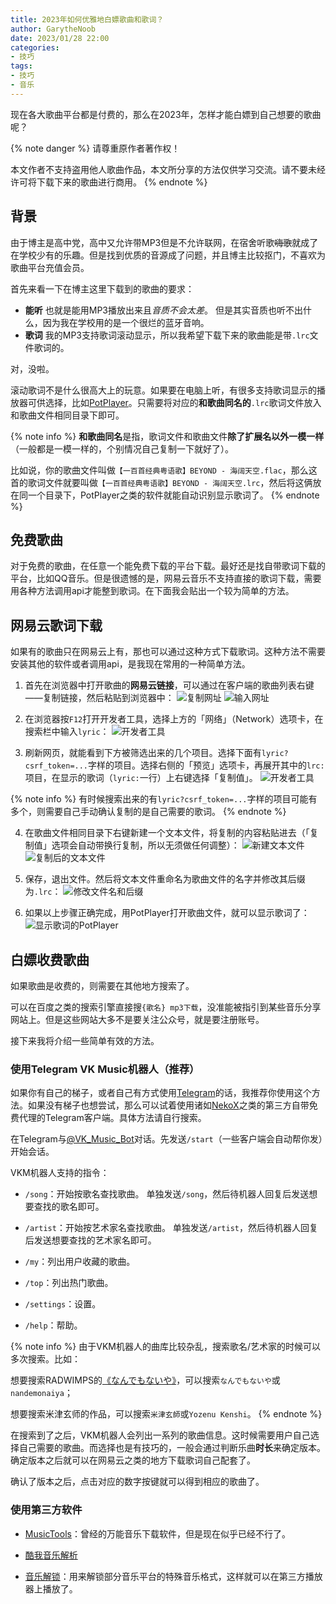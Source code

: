 ```yaml
---
title: 2023年如何优雅地白嫖歌曲和歌词？
author: GarytheNoob
date: 2023/01/28 22:00
categories:
- 技巧
tags:
- 技巧
- 音乐
---
```


现在各大歌曲平台都是付费的，那么在2023年，怎样才能白嫖到自己想要的歌曲呢？

<!-- more -->

{% note danger %}
请尊重原作者著作权！

本文作者不支持盗用他人歌曲作品，本文所分享的方法仅供学习交流。请不要未经许可将下载下来的歌曲进行商用。
{% endnote %}

## 背景

由于博主是高中党，高中又允许带MP3但是不允许联网，在宿舍听歌~~嗨歌~~就成了在学校少有的乐趣。但是找到优质的音源成了问题，并且博主比较抠门，不喜欢为歌曲平台充值会员。

首先来看一下在博主这里下载到的歌曲的要求：

- **能听** 也就是能用MP3播放出来且*音质不会太差*。
  但是其实音质也听不出什么，因为我在学校用的是一个很烂的蓝牙音响。
- **歌词** 我的MP3支持歌词滚动显示，所以我希望下载下来的歌曲能是带`.lrc`文件歌词的。

对，没啦。

滚动歌词不是什么很高大上的玩意。如果要在电脑上听，有很多支持歌词显示的播放器可供选择，比如[PotPlayer](https://daumpotplayer.com/download/ "下载链接")。只需要将对应的**和歌曲同名的**`.lrc`歌词文件放入和歌曲文件相同目录下即可。

{% note info %}
**和歌曲同名**是指，歌词文件和歌曲文件**除了扩展名以外一模一样**（一般都是一模一样的，个别情况自己复制一下就好了）。

比如说，你的歌曲文件叫做`【一百首经典粤语歌】BEYOND - 海阔天空.flac`，那么这首的歌词文件就要叫做`【一百首经典粤语歌】BEYOND - 海阔天空.lrc`，然后将这俩放在同一个目录下，PotPlayer之类的软件就能自动识别显示歌词了。
{% endnote %}

## 免费歌曲

对于免费的歌曲，在任意一个能免费下载的平台下载。最好还是找自带歌词下载的平台，比如QQ音乐。但是很遗憾的是，网易云音乐不支持直接的歌词下载，需要用各种方法调用api才能整到歌词。在下面我会贴出一个较为简单的方法。

## 网易云歌词下载

如果有的歌曲只在网易云上有，那也可以通过这种方式下载歌词。这种方法不需要安装其他的软件或者调用api，是我现在常用的一种简单方法。

1. 首先在浏览器中打开歌曲的**网易云链接**，可以通过在客户端的歌曲列表右键——复制链接，然后粘贴到浏览器中：
    ![复制网址](https://raw.githubusercontent.com/GarytheNoob/Images/main/scr/Snipaste_2023-01-28_21-43-40.png)
    ![输入网址](https://raw.githubusercontent.com/GarytheNoob/Images/main/scr/Snipaste_2023-01-28_21-49-10.png)

2. 在浏览器按`F12`打开开发者工具，选择上方的「网络」（Network）选项卡，在搜索栏中输入`lyric`：
    ![开发者工具](https://raw.githubusercontent.com/GarytheNoob/Images/main/scr/Snipaste_2023-01-28_21-56-59.png)

3. 刷新网页，就能看到下方被筛选出来的几个项目。选择下面有`lyric?csrf_token=...`字样的项目。选择右侧的「预览」选项卡，再展开其中的`lrc:`项目，在显示的歌词（`lyric:`一行）上右键选择「复制值」。
   ![开发者工具](https://raw.githubusercontent.com/GarytheNoob/Images/main/scr/Snipaste_2023-01-28_22-00-13.png)

{% note info %}
有时候搜索出来的有`lyric?csrf_token=...`字样的项目可能有多个，则需要自己手动确认复制的是自己需要的歌词。
{% endnote %}

4. 在歌曲文件相同目录下右键新建一个文本文件，将复制的内容粘贴进去（「复制值」选项会自动带换行复制，所以无须做任何调整）：
    ![新建文本文件](https://raw.githubusercontent.com/GarytheNoob/Images/main/scr/Snipaste_2023-01-28_22-01-53.png)
    ![复制后的文本文件](https://raw.githubusercontent.com/GarytheNoob/Images/main/scr/Snipaste_2023-01-28_22-02-24.png)

5. 保存，退出文件。然后将文本文件重命名为歌曲文件的名字并修改其后缀为`.lrc`：
    ![修改文件名和后缀](https://raw.githubusercontent.com/GarytheNoob/Images/main/scr/GIF%202023-1-28%2022-03-22.gif)

6. 如果以上步骤正确完成，用PotPlayer打开歌曲文件，就可以显示歌词了：
    ![显示歌词的PotPlayer](https://raw.githubusercontent.com/GarytheNoob/Images/main/scr/Snipaste_2023-01-28_22-04-28.png)

## 白嫖收费歌曲

如果歌曲是收费的，则需要在其他地方搜索了。

可以在百度之类的搜索引擎直接搜`{歌名} mp3下载`，没准能被指引到某些音乐分享网站上。但是这些网站大多不是要关注公众号，就是要注册账号。

接下来我将介绍一些简单有效的方法。

### 使用Telegram VK Music机器人（推荐）

如果你有自己的梯子，或者自己有方式使用[Telegram](https://baike.baidu.com/item/Telegram/6974663?fr=aladdin)的话，我推荐你使用这个方法。如果没有梯子也想尝试，那么可以试着使用诸如[NekoX](https://github.com/NekoX-Dev/NekoX)之类的第三方自带免费代理的Telegram客户端。具体方法请自行搜索。

在Telegram与[@VK_Music_Bot](https://t.me/vkmusic_bot)对话。先发送`/start`（一些客户端会自动帮你发）开始会话。

VKM机器人支持的指令：

- `/song`：开始按歌名查找歌曲。
  单独发送`/song`，然后待机器人回复后发送想要查找的歌名即可。

- `/artist`：开始按艺术家名查找歌曲。
  单独发送`/artist`，然后待机器人回复后发送想要查找的艺术家名即可。

- `/my`：列出用户收藏的歌曲。
- `/top`：列出热门歌曲。
- `/settings`：设置。
- `/help`：帮助。

{% note info %}
由于VKM机器人的曲库比较杂乱，搜索歌名/艺术家的时候可以多次搜索。比如：

想要搜索RADWIMPS的[《なんでもないや》](https://music.163.com/song?id=426881506&userid=4974376164)，可以搜索`なんでもないや`或`nandemonaiya`；

想要搜索米津玄师的作品，可以搜索`米津玄師`或`Yozenu Kenshi`。
{% endnote %}

在搜索到了之后，VKM机器人会列出一系列的歌曲信息。这时候需要用户自己选择自己需要的歌曲。而选择也是有技巧的，一般会通过判断乐曲**时长**来确定版本。确定版本之后就可以在网易云之类的地方下载歌词自己配套了。

确认了版本之后，点击对应的数字按键就可以得到相应的歌曲了。

### 使用第三方软件

- [MusicTools](https://www.whg6.com/html/musictools/)：曾经的万能音乐下载软件，但是现在似乎已经不行了。

- [酷我音乐解析](https://peng3.com/vip/kuwo)
- [音乐解锁](https://demo.unlock-music.dev/)：用来解锁部分音乐平台的特殊音乐格式，这样就可以在第三方播放器上播放了。
